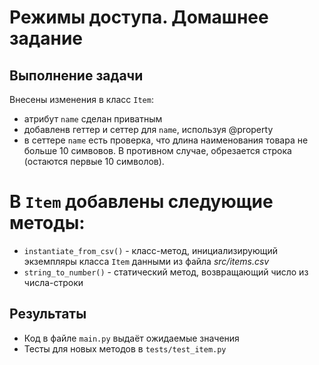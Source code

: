 # Режимы доступа. Домашнее задание

## Выполнение задачи

Внесены изменения в класс `Item`:

- атрибут `name` сделан приватным
- добавленв геттер и сеттер для `name`, используя @property
- в сеттере `name` есть проверка, что длина наименования товара не больше 10 симвовов. 
  В противном случае, обрезается строка (остаются первые 10 символов).

# В `Item` добавлены следующие методы:

- `instantiate_from_csv()` - класс-метод, инициализирующий экземпляры класса `Item` данными из файла _src/items.csv_
- `string_to_number()` - статический метод, возвращающий число из числа-строки


## Результаты 

- Код в файле `main.py` выдаёт ожидаемые значения
- Тесты для новых методов в `tests/test_item.py`

